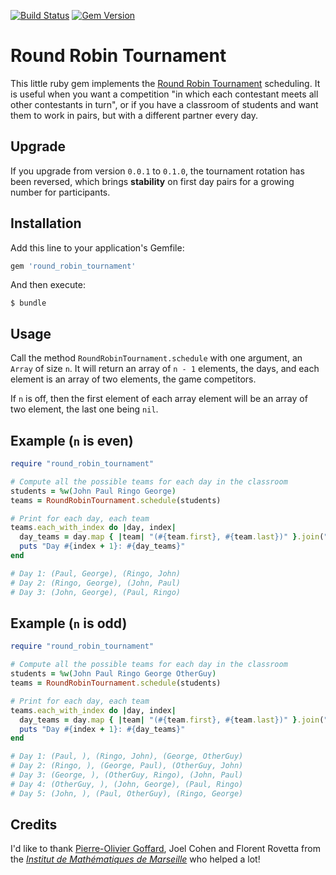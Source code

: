 [![Build Status](https://travis-ci.org/ssaunier/round_robin_tournament.svg?branch=master)](https://travis-ci.org/ssaunier/round_robin_tournament)
[![Gem Version](https://badge.fury.io/rb/round_robin_tournament.svg)](http://rubygems.org/gems/round_robin_tournament)

# Round Robin Tournament

This little ruby gem implements the [Round Robin Tournament](http://en.wikipedia.org/wiki/Round-robin_tournament#Scheduling_algorithm) scheduling. It is useful when you want a competition
"in which each contestant meets all other contestants in turn", or if you have a classroom
of students and want them to work in pairs, but with a different partner every day.

## Upgrade

If you upgrade from version `0.0.1` to `0.1.0`, the tournament rotation has been reversed, which brings **stability** on first day pairs for a growing number for participants.

## Installation

Add this line to your application's Gemfile:

```ruby
gem 'round_robin_tournament'
```

And then execute:

    $ bundle

## Usage

Call the method `RoundRobinTournament.schedule` with one argument,
an `Array` of size `n`. It will return an array of `n - 1` elements,
the days, and each element is an array of two elements, the game competitors.

If `n` is off, then the first element of each array element will be
an array of two element, the last one being `nil`.

## Example (`n` is even)

```ruby
require "round_robin_tournament"

# Compute all the possible teams for each day in the classroom
students = %w(John Paul Ringo George)
teams = RoundRobinTournament.schedule(students)

# Print for each day, each team
teams.each_with_index do |day, index|
  day_teams = day.map { |team| "(#{team.first}, #{team.last})" }.join(", ")
  puts "Day #{index + 1}: #{day_teams}"
end

# Day 1: (Paul, George), (Ringo, John)
# Day 2: (Ringo, George), (John, Paul)
# Day 3: (John, George), (Paul, Ringo)
```

## Example (`n` is odd)

```ruby
require "round_robin_tournament"

# Compute all the possible teams for each day in the classroom
students = %w(John Paul Ringo George OtherGuy)
teams = RoundRobinTournament.schedule(students)

# Print for each day, each team
teams.each_with_index do |day, index|
  day_teams = day.map { |team| "(#{team.first}, #{team.last})" }.join(", ")
  puts "Day #{index + 1}: #{day_teams}"
end

# Day 1: (Paul, ), (Ringo, John), (George, OtherGuy)
# Day 2: (Ringo, ), (George, Paul), (OtherGuy, John)
# Day 3: (George, ), (OtherGuy, Ringo), (John, Paul)
# Day 4: (OtherGuy, ), (John, George), (Paul, Ringo)
# Day 5: (John, ), (Paul, OtherGuy), (Ringo, George)
```

## Credits

I'd like to thank [Pierre-Olivier Goffard](http://pierre-olivier.goffard.me/),
Joel Cohen and Florent Rovetta from the [*Institut de Mathématiques de Marseille*](http://iml.univ-mrs.fr/) who helped a lot!
